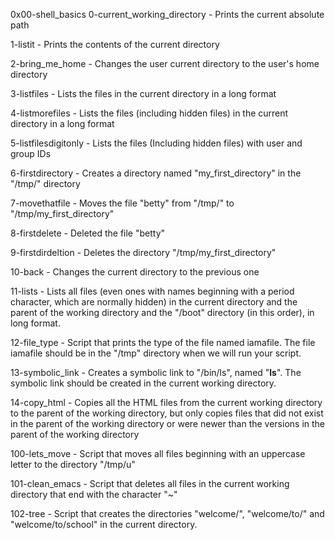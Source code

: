 0x00-shell_basics
0-current_working_directory - Prints the current absolute path

1-listit - Prints the contents of the current directory

2-bring_me_home - Changes the user current directory to the user's home directory

3-listfiles - Lists the files in the current directory in a long format

4-listmorefiles - Lists the files (including hidden files) in the current directory in a long format

5-listfilesdigitonly - Lists the files (Including hidden files) with user and group IDs

6-firstdirectory - Creates a directory named "my_first_directory" in the "/tmp/" directory

7-movethatfile - Moves the file "betty" from "/tmp/" to "/tmp/my_first_directory"

8-firstdelete - Deleted the file "betty"

9-firstdirdeltion - Deletes the directory "/tmp/my_first_directory"

10-back - Changes the current directory to the previous one

11-lists - Lists all files (even ones with names beginning with a period character, which are normally hidden) in the current directory and the parent of the working directory and the "/boot" directory (in this order), in long format.

12-file_type - Script that prints the type of the file named iamafile. The file iamafile should be in the "/tmp" directory when we will run your script.

13-symbolic_link - Creates a symbolic link to "/bin/ls", named "__ls__". The symbolic link should be created in the current working directory.

14-copy_html - Copies all the HTML files from the current working directory to the parent of the working directory, but only copies files that did not exist in the parent of the working directory or were newer than the versions in the parent of the working directory

100-lets_move - Script that moves all files beginning with an uppercase letter to the directory "/tmp/u"

101-clean_emacs - Script that deletes all files in the current working directory that end with the character "~"

102-tree - Script that creates the directories "welcome/", "welcome/to/" and "welcome/to/school" in the current directory.